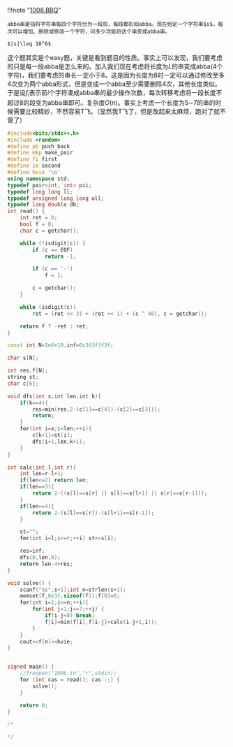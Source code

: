 !!!note "[1006.BBQ](http://acm.hdu.edu.cn/contest/problem?cid=1048&pid=1006)"

    abba串是指将字符串每四个字符分为一段后，每段都形如abba。现在给定一个字符串$s$，每次可以增加、删除或修改一个字符，问多少次能将这个串变成abba串。
    
    $|s|\leq 10^6$

这个题其实是个easy题，关键是看到题目的性质。事实上可以发现，我们要考虑的只是每一段abba是怎么来的。加入我们现在考虑将长度为$L$的串变成abba(4个字符)，我们要考虑的串长一定小于8。这是因为长度为8时一定可以通过修改至多4次变为两个abba形式，但是变成一个abba至少需要删除4次，其他长度类似。于是设$f_i$表示前$i$个字符凑成abba串的最少操作次数，每次转移考虑将一段长度不超过8的段变为abba串即可。复杂度$O(n)$。事实上考虑一个长度为5$\sim$7的串的时候需要比较精妙，不然容易T飞。（显然我T飞了，但是改起来太麻烦，跑对了就不管了）

```cpp
#include<bits/stdc++.h>
#include <random>
#define pb push_back
#define mkp make_pair
#define fi first
#define se second
#define hvie '\n'
using namespace std;
typedef pair<int, int> pii;
typedef long long ll;
typedef unsigned long long ull;
typedef long double db;
int read() {
    int ret = 0;
    bool f = 0;
    char c = getchar();

    while (!isdigit(c)) {
        if (c == EOF)
            return -1;

        if (c == '-')
            f = 1;

        c = getchar();
    }

    while (isdigit(c))
        ret = (ret << 3) + (ret << 1) + (c ^ 48), c = getchar();

    return f ? -ret : ret;
}

const int N=1e6+10,inf=0x3f3f3f3f;

char s[N];

int res,f[N];
string st;
char c[6];

void dfs(int x,int len,int k){
    if(k==4){
        res=min(res,2-(c[1]==c[4])-(c[2]==c[3]));
        return;
    }
    for(int i=x;i<len;++i){
        c[k+1]=st[i];
        dfs(i+1,len,k+1);
    }
}

int calc(int l,int r){
    int len=r-l+1;
    if(len<=2) return len;
    if(len==3){
        return 2-((s[l]==s[r] || s[l]==s[l+1] || s[r]==s[r-1]));
    }
    if(len==4){
        return 2-(s[l]==s[r])-(s[l+1]==s[r-1]);
    }

    st="";
    for(int i=l;i<=r;++i) st+=s[i];

    res=inf;
    dfs(0,len,0);
    return len-4+res;
}

void solve() {
    scanf("%s",s+1);int n=strlen(s+1);
    memset(f,0x3f,sizeof(f));f[0]=0;
    for(int i=1;i<=n;++i){
        for(int j=1;j<=7;++j) {
            if(i-j<0) break;
            f[i]=min(f[i],f[i-j]+calc(i-j+1,i));
        }
    }
    cout<<f[n]<<hvie;
}


signed main() {
    //freopen("1006.in","r",stdin);
    for (int cas = read(); cas--;) {
        solve();
    }

    return 0;
}

/*

*/
```